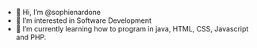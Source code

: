 - 👋 Hi, I’m @sophienardone
- 👀 I’m interested in Software Development
- 🌱 I’m currently learning how to program in java, HTML, CSS, Javascript and PHP.


<!---
sophienardone/sophienardone is a ✨ special ✨ repository because its `README.md` (this file) appears on your GitHub profile.
You can click the Preview link to take a look at your changes.
--->
